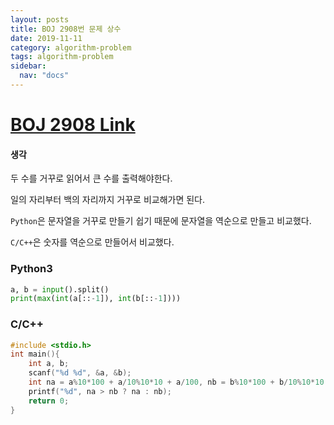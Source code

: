 ```yaml
---
layout: posts
title: BOJ 2908번 문제 상수
date: 2019-11-11
category: algorithm-problem
tags: algorithm-problem
sidebar:
  nav: "docs"
---
```

# [BOJ 2908 Link](https://www.acmicpc.net/problem/2908)
#### 생각

두 수를 거꾸로 읽어서 큰 수를 출력해야한다.

일의 자리부터 백의 자리까지 거꾸로 비교해가면 된다.

`Python`은 문자열을 거꾸로 만들기 쉽기 때문에 문자열을 역순으로 만들고 비교했다.

`C/C++`은 숫자를 역순으로 만들어서 비교했다.

### Python3
```python
a, b = input().split()
print(max(int(a[::-1]), int(b[::-1])))
```
### C/C++
```c++
#include <stdio.h>
int main(){
    int a, b;
    scanf("%d %d", &a, &b);
    int na = a%10*100 + a/10%10*10 + a/100, nb = b%10*100 + b/10%10*10 + b/100;
    printf("%d", na > nb ? na : nb);
    return 0;
}
```